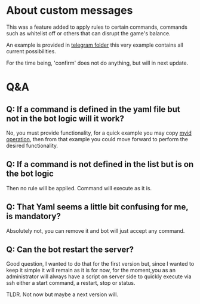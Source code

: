 # About custom messages

This was a feature added to apply rules to certain commands, commands such as whitelist off or others that can disrupt the game's balance.

An example is provided in [telegram folder](../../telegram_utils/commands/commands.yaml) this very example contains all current possibilities.

For the time being, 'confirm' does not do anything, but will in next update.

# Q&A

## Q: If a command is defined in the yaml file but not in the bot logic will it work?

No, you must provide functionality, for a quick example you may copy [myid operation](../../telegram_utils/robot.py), then from that example you could move forward to perform the desired functionality.

## Q: If a command is not defined in the list but is on the bot logic

Then no rule will be applied. Command will execute as it is.

## Q: That Yaml seems a little bit confusing for me, is mandatory?

Absolutely not, you can remove it and bot will just accept any command.

## Q: Can the bot restart the server?

Good question, I wanted to do that for the first version but, since I wanted to keep it simple it will remain as it is for now, for the moment,you as an administrator will always have a script on server side to quickly execute via ssh either a start command, a restart, stop or status.

TLDR. Not now but maybe a next version will.